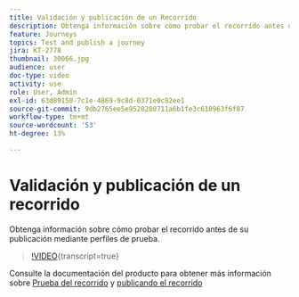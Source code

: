 ```yaml
---
title: Validación y publicación de un Recorrido
description: Obtenga información sobre cómo probar el recorrido antes de su publicación mediante perfiles de prueba.
feature: Journeys
topics: Test and publish a journey
jira: KT-2778
thumbnail: 30066.jpg
audience: user
doc-type: video
activity: use
role: User, Admin
exl-id: 63d89150-7c1e-4869-9c8d-0371e0c82ee1
source-git-commit: 9db2765ee5e9520280711a6b1fe3c618963f6f87
workflow-type: tm+mt
source-wordcount: '53'
ht-degree: 13%

---
```


# Validación y publicación de un recorrido

Obtenga información sobre cómo probar el recorrido antes de su publicación mediante perfiles de prueba.

>[!VIDEO](https://video.tv.adobe.com/v/30066?learn=on){transcript=true}

Consulte la documentación del producto para obtener más información sobre [Prueba del recorrido](https://experienceleague.adobe.com/docs/journeys/using/building-journeys/testing-the-journey.html)
y [publicando el recorrido](https://experienceleague.adobe.com/docs/journeys/using/building-journeys/publishing-the-journey.html)
